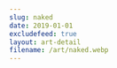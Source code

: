 ```yaml
---
slug: naked
date: 2019-01-01
excludefeed: true
layout: art-detail
filename: /art/naked.webp
---
```

